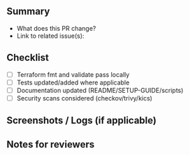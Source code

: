 ## Summary

- What does this PR change?
- Link to related issue(s):

## Checklist

- [ ] Terraform fmt and validate pass locally
- [ ] Tests updated/added where applicable
- [ ] Documentation updated (README/SETUP-GUIDE/scripts)
- [ ] Security scans considered (checkov/trivy/kics)

## Screenshots / Logs (if applicable)

## Notes for reviewers 